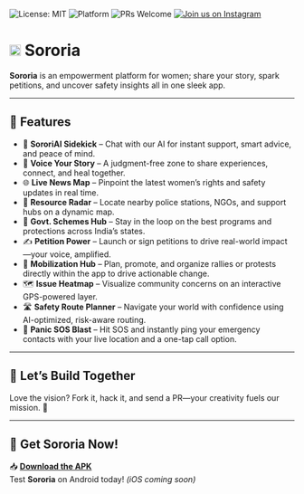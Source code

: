 ![License: MIT](https://img.shields.io/badge/License-MIT-purple.svg) ![Platform](https://img.shields.io/badge/Platform-Android-blue.svg) ![PRs Welcome](https://img.shields.io/badge/PRs-welcome-brightgreen.svg) [![Join us on Instagram](https://img.shields.io/badge/Follow-@soror.ia-E4405F?style=for-the-badge&logo=instagram&logoColor=white)](https://www.instagram.com/soror.ia?igsh=djRkYWJoZjlxNzF0)

# <img src="assets/images/logo2.png" alt="Sororia Logo" width="20"> Sororia

**Sororia** is an empowerment platform for women; share your story, spark petitions, and uncover safety insights all in one sleek app.

---

## 🚀 Features

- 🤖 **SororiAI Sidekick** – Chat with our AI for instant support, smart advice, and peace of mind.  
- 💬 **Voice Your Story** – A judgment-free zone to share experiences, connect, and heal together.  
- 🌐 **Live News Map** – Pinpoint the latest women’s rights and safety updates in real time.  
- 📍 **Resource Radar** – Locate nearby police stations, NGOs, and support hubs on a dynamic map.  
- 📜 **Govt. Schemes Hub** – Stay in the loop on the best programs and protections across India’s states.  
- ✍️ **Petition Power** – Launch or sign petitions to drive real-world impact—your voice, amplified.  
- 🎤 **Mobilization Hub** – Plan, promote, and organize rallies or protests directly within the app to drive actionable change.  
- 🗺️ **Issue Heatmap** – Visualize community concerns on an interactive GPS-powered layer.  
- 🛣️ **Safety Route Planner** – Navigate your world with confidence using AI-optimized, risk-aware routing.  
- 🚨 **Panic SOS Blast** – Hit SOS and instantly ping your emergency contacts with your live location and a one-tap call option.

---

## 🤝 Let’s Build Together

Love the vision? Fork it, hack it, and send a PR—your creativity fuels our mission. 💪

---

## 📱 Get Sororia Now!

📥 **[Download the APK](https://drive.google.com/file/d/1GqR7grncvl9tcI-oOLbeQg9s_7ZwbPJt/view?usp=sharing)**  
Test **Sororia** on Android today! *(iOS coming soon)*  
